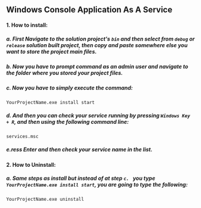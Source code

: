 ## Windows Console Application As A Service

#### 1. How to install:

##### a. First Navigate to the solution project's ```bin``` and then select from ```debug``` or ```release``` solution built project, then copy and paste somewhere else you want to store the project main files.

##### b. Now you have to prompt command as an admin user and navigate to the folder where you stored your project files.

##### c. Now you have to simply execute the command:
```YourProjectName.exe install start```

##### d. And then you can check your service running by pressing ```Windows Key + R```, and then using the following command line:
```services.msc```

##### e.ress Enter and then check your service name in the list.

#### 2. How to Uninstall:

##### a. Same steps as install but instead of at step ```c. ``` you type ```YourProjectName.exe install start```, you are going to type the following:
```YourProjectName.exe uninstall```
